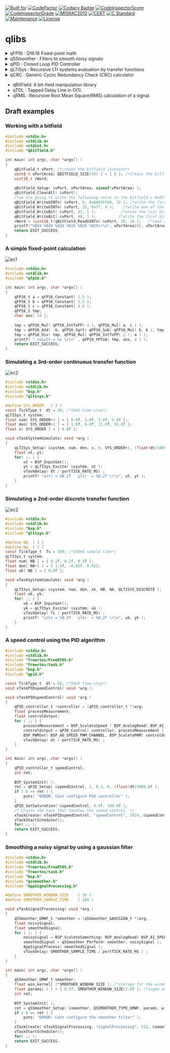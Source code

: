 [![Built for](https://img.shields.io/badge/built%20for-microcontrollers-lightgrey?logo=WhiteSource)](https://github.com/kmilo17pet/qTools)
[![CodeFactor](https://www.codefactor.io/repository/github/kmilo17pet/qlibs/badge)](https://www.codefactor.io/repository/github/kmilo17pet/qlibs)
[![Codacy Badge](https://app.codacy.com/project/badge/Grade/14d566939d2e4d4181088cc1c6666fa3)](https://www.codacy.com/gh/kmilo17pet/qTools/dashboard?utm_source=github.com&amp;utm_medium=referral&amp;utm_content=kmilo17pet/qTools&amp;utm_campaign=Badge_Grade)
[![CodeInspectorScore](https://api.codiga.io/project/27197/score/svg)](https://app.codiga.io/project/27197/dashboard)
[![CodeInspectorGrade](https://api.codiga.io/project/27197/status/svg)](https://app.codiga.io/project/27197/dashboard)
[![MISRAC2012](https://img.shields.io/badge/MISRAC2012-Compliant-blue.svg?logo=c)](https://en.wikipedia.org/wiki/MISRA_C)
[![CERT](https://img.shields.io/badge/CERT-Compliant-blue.svg?logo=c)](https://wiki.sei.cmu.edu/confluence/display/seccode/SEI+CERT+Coding+Standards)
[![C Standard](https://img.shields.io/badge/STD-C99-green.svg?logo=c)](https://en.wikipedia.org/wiki/C99)
[![Maintenance](https://img.shields.io/badge/Maintained%3F-yes-green.svg)](https://github.com/kmilo17pet/qTools/graphs/commit-activity)
[![License](https://img.shields.io/github/license/kmilo17pet/qTools)](https://github.com/kmilo17pet/qTools/blob/main/LICENSE) 

# qlibs


<details><summary>qFP16 : Q16.16 Fixed-point math</summary>
    
  - Basic operations
  - Trigonometric functions
  - Exponential functions
</details>

<details><summary>qSSmoother : Filters to smooth noisy signals</summary>
    
  - `LPF1`: _Low Pass Filter Order 1_
  - `LPF2`: _Low Pass Filter Order 2_
  - `MWM1`: _Moving Window Median O(n)_
  - `MWM2`: _Moving Window Median O(1): With TDL(works efficient for large windows)_
  - `MOR1`: _Moving Outlier Removal O(n)_
  - `MOR2`: _Moving Outlier Removal O(1): With TDL(works efficient for large windows)_
  - `GMWF`: _Gaussian filter_  
  - `KLMN`: _Scalar Kalman filter_   
  - `EXPW`: _Exponential weighting filter_   
</details>

<details><summary>qPID : Closed Loop PID Controller</summary>
    
  - Derivative filter
  - Anti-Windup
  - Tracking Mode
  - Auto-tunning  
</details>

<details><summary>qLTISys : Recursive LTI systems evaluation by transfer functions</summary>
    
  - Continuous
  - Discrete
</details>

<details><summary>qCRC : Generic Cyclic Redundancy Check (CRC) calculator</summary>
    
  - CRC8
  - CRC16
  - CRC32
</details>

- qBitField: A bit-field manipulation library
- qTDL : Tapped Delay Line in O(1). 
- qRMS : Recursive Root Mean Square(RMS) calculation of a signal.

## Draft examples

### Working with a bitfield
```c
#include <stdio.h>
#include <stdlib.h>
#include <stdint.h>
#include "qbitfield.h"

int main( int argc, char *argv[] ) 
{
    qBitField_t vPort; /*create the bitfield instance*/
    uint8_t vPortArea[ QBITFIELD_SIZE(48) ] = { 0 }; /*Create the bitfield storage area to hold 48bits*/
    uint16_t rWord; 
    
    qBitField_Setup( &vPort, vPortArea, sizeof(vPortArea) );
    qBitField_ClearAll( &vPort);
    /*we are going to write the following value in the bitfield = 0x8177AA55FF88*/
    qBitField_WriteUINTn( &vPort, 0, 0xAA55FF88, 32 ); /*write the first 32 bits*/
    qBitField_WriteUINTn( &vPort, 32, 0x77, 8 );    /*write one of the last two bytes*/
    qBitField_WriteBit( &vPort, 47, 1 );           /*write the last bit of the last byte*/
    qBitField_WriteBit( &vPort, 40, 1 );          /*write the first bit of the last byte*/
    rWord = (uint16_t)qBitField_ReadUINTn( &vPort, 20, 16 );   /*read a word at offset 24*/
    printf("%02X %02X %02X %02X %02X %02X\r\n", vPortArea[0], vPortArea[1], vPortArea[2], vPortArea[3], vPortArea[4], vPortArea[5]);
    return EXIT_SUCCESS;
}
```


### A simple fixed-point calculation

![ec1](https://latex.codecogs.com/svg.latex?\Large&space;x=\frac{-b+\sqrt{b^2-4ac}}{2a}) 


```c
#include <stdio.h>
#include <stdlib.h>
#include "qfp16.h"

int main( int argc, char *argv[] ) 
{
    qFP16_t a = qFP16_Constant( 1.5 );
    qFP16_t b = qFP16_Constant( 5.2 );
    qFP16_t c = qFP16_Constant( 4.0 );
    qFP16_t tmp;
    char ans[ 10 ];
    
    tmp = qFP16_Mul( qFP16_IntToFP( 4 ), qFP16_Mul( a, c ) );
    tmp = qFP16_Add( -b, qFP16_Sqrt( qFP16_Sub( qFP16_Mul( b, b ), tmp  ) ) );
    tmp = qFP16_Div( tmp, qFP16_Mul( qFP16_IntToFP( 2 ), a ) );
    printf( " result = %s \r\n" , qFP16_FPToA( tmp, ans, 4 ) );
    return EXIT_SUCCESS;
}
```

### Simulating a 3rd-order continuous transfer function

![ec2](https://latex.codecogs.com/svg.latex?\Large&space;G_p(s)=\frac{2s^2+3s+6}{s^3+6s^2+11s+16}) 


```c
#include <stdio.h>
#include <stdlib.h>
#include "bsp.h"
#include "qltisys.h"

#define SYS_ORDER   ( 3 )
const TickType_t  dt = 50; /*50mS time-step*/
qLTISys_t system;
float num[ SYS_ORDER+1 ] = { 0.0f, 2.0f, 3.0f, 6.0f };
float den[ SYS_ORDER+1 ] = { 1.0f, 6.0f, 11.0f, 16.0f };    
float x[ SYS_ORDER ] = { 0.0f };

void xTaskSystemSimulate( void *arg )
{
    qLTISys_Setup( &system, num, den, x, 0, SYS_ORDER+1, (float)dt/1000.0f ) );
    float ut, yt;
    for( ;; ) {
        ut = BSP_InputGet();
        yt = qLTISys_Excite( &system, ut );
        vTaskDelay( dt / portTICK_RATE_MS) ;
        printf( "u(t) = %0.2f   y(t)  = %0.2f \r\n", ut, yt );
    }
}
```

### Simulating a 2nd-order discrete transfer function

![ec2](https://latex.codecogs.com/svg.latex?\Large&space;G_p(z^{-1})=\frac{0.1+0.2z^{-1}+0.3z^{-2}}{1-0.85z^{-1}+0.02z^{-2}}) 


```c
#include <stdio.h>
#include <stdlib.h>
#include "bsp.h"
#include "qltisys.h"

#define NB  ( 3 )
#define NA  ( 2 )
const TickType_t  Ts = 100; /*100mS sample time*/
qLTISys_t system;
float num[ NB ] = { 0.1f, 0.2f, 0.3f };
float den[ NA+1 ] = { 1.0f, -0.85f, 0.02};    
float xk[ NB ] = { 0.0f };

void xTaskSystemSimulate( void *arg )
{
    qLTISys_Setup( &system, num, den, xk, NB, NA, QLTISYS_DISCRETE );
    float uk, yk;
    for( ;; ) {
        uk = BSP_InputGet();
        yk = qLTISys_Excite( &system, uk );
        vTaskDelay( Ts / portTICK_RATE_MS) ;
        printf( "u(k) = %0.2f   y(k)  = %0.2f \r\n", uk, yk );
    }
}
```

### A speed control using the PID algorithm 

```c
#include <stdio.h>
#include <stdlib.h>
#include "freertos/FreeRTOS.h"
#include "freertos/task.h"
#include "bsp.h"
#include "qpid.h"

const TickType_t  dt = 50; /*50mS time-step*/
void xTaskPIDspeedControl( void *arg );

void xTaskPIDspeedControl( void *arg )
{
    qPID_controller_t *controller = (qPID_controller_t *)arg;
    float processMeasurement;
    float controlOutput;
    for ( ;; ) {
        processMeasurement = BSP_ScaletoSpeed ( BSP_AnalogRead( BSP_AI_SPEED_CHANNEL ) );
        controlOutput = qPID_Control( controller, processMeasurement );
        BSP_PWMSet( BSP_AO_SPEED_PWM_CHANNEL, BSP_ScaletoPWM( controlOutput ) ); 
        vTaskDelay( dt / portTICK_RATE_MS) ;
    }
}

int main( int argc, char *argv[] ) 
{
    qPID_controller_t speedControl;
    int ret;
    
    BSP_SystemInit( );
    ret = qPID_Setup( &speedControl, 1, 0.1, 0, (float)dt/1000.0f );
    if ( 0 == ret ) {
        puts( "ERROR: Cant configure PID controller" );
    }
    qPID_SetSaturation( &speedControl, 0.0f, 100.0f );
    /* Create the tast that handles the speed control. */
    xTaskCreate( xTaskPIDspeedControl, "speedControl", 1024, &speedControl, configMAX_PRIORITIES - 1 ,NULL );
    vTaskStartScheduler();
    for( ;; );
    return EXIT_SUCCESS;
}
```

### Smoothing a noisy signal by using a gaussian filter
```c
#include <stdio.h>
#include <stdlib.h>
#include "freertos/FreeRTOS.h"
#include "freertos/task.h"
#include "bsp.h"
#include "qssmoother.h"
#include "AppSignalProcessing.h"

#define SMOOTHER_WINDOW_SIZE    ( 10 )
#define SMOOTHER_SAMPLE_TIME    ( 100 )

void xTaskSignalProcessing( void *arg )
{
    qSSmoother_GMWF_t *smoother = (qSSmoother_GAUSSIAN_t *)arg;
    float noisySignal;
    float smoothedSignal;
    for ( ;; ) {
        noisySignal = BSP_ScaletoSomething( BSP_AnalogRead( BSP_AI_SPEED_CHANNEL ) );
        smoothedSignal = qSSmoother_Perform( smoother, noisySignal );
        AppSignalProcess( smoothedSignal );
        vTaskDelay( SMOOTHER_SAMPLE_TIME / portTICK_RATE_MS ) ;
    }
}

int main( int argc, char *argv[] ) 
{
    qSSmoother_GMWF_t smoother;
    float win_kernel[ 2*SMOOTHER_WINDOW_SIZE ]; /*storage for the window and the kernel*/
    float params[ 2 ] = { 0.5f, SMOOTHER_WINDOW_SIZE/2.0f }; /*sigma and offset*/
    int ret;
    
    BSP_SystemInit( );
    ret = qSSmoother_Setup( &smoother, QSSMOOTHER_TYPE_GMWF, params, win_kernel, sizeof(win_kernel)/sizeof(win_kernel[0]) );
    if ( 0 == ret ) {
        puts( "ERROR: Cant configure the smoother filter" );
    }
    xTaskCreate( xTaskSignalProcessing, "signalProcessing", 512, &smoother, 2, NULL );
    vTaskStartScheduler();
    for( ;; );
    return EXIT_SUCCESS;
}
```



